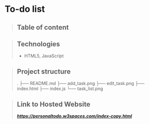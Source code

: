 # To-do list

> ## Table of content

> ## Technologies 
> - HTML5, JavaScript

> ## Project structure
> .
>├── README.md
>├── add_task.png
>├── edit_task.png
>├── index.html
>├── index.js
>└── task_list.png  

> ## Link to Hosted Website
> ***https://personaltodo.w3spaces.com/index-copy.html***